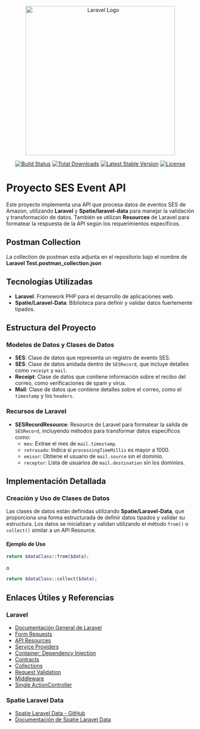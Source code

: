 <p align="center"><a href="https://laravel.com" target="_blank"><img src="https://raw.githubusercontent.com/laravel/art/master/logo-lockup/5%20SVG/2%20CMYK/1%20Full%20Color/laravel-logolockup-cmyk-red.svg" width="400" alt="Laravel Logo"></a></p>

<p align="center">
<a href="https://github.com/laravel/framework/actions"><img src="https://github.com/laravel/framework/workflows/tests/badge.svg" alt="Build Status"></a>
<a href="https://packagist.org/packages/laravel/framework"><img src="https://img.shields.io/packagist/dt/laravel/framework" alt="Total Downloads"></a>
<a href="https://packagist.org/packages/laravel/framework"><img src="https://img.shields.io/packagist/v/laravel/framework" alt="Latest Stable Version"></a>
<a href="https://packagist.org/packages/laravel/framework"><img src="https://img.shields.io/packagist/l/laravel/framework" alt="License"></a>
</p>

# Proyecto SES Event API
Este proyecto implementa una API que procesa datos de eventos SES de Amazon, utilizando **Laravel** y **Spatie/laravel-data** para manejar la validación y transformación de datos. También se utilizan **Resources** de Laravel para formatear la respuesta de la API según los requerimientos específicos.

## Postman Collection
La collection de postman esta adjunta en el repositorio bajo el nombre de **Laravel Test.postman_collection.json**

## Tecnologías Utilizadas

- **Laravel**: Framework PHP para el desarrollo de aplicaciones web.
- **Spatie/Laravel-Data**: Biblioteca para definir y validar datos fuertemente tipados.

## Estructura del Proyecto

### Modelos de Datos y Clases de Datos

- **SES**: Clase de datos que representa un registro de evento SES.
- **SES**: Clase de datos anidada dentro de `SESRecord`, que incluye detalles como `receipt` y `mail`.
- **Receipt**: Clase de datos que contiene información sobre el recibo del correo, como verificaciones de spam y virus.
- **Mail**: Clase de datos que contiene detalles sobre el correo, como el `timestamp` y los `headers`.

### Recursos de Laravel

- **SESRecordResource**: Resource de Laravel para formatear la salida de `SESRecord`, incluyendo métodos para transformar datos específicos como:
  - `mes`: Extrae el mes de `mail.timestamp`.
  - `retrasado`: Indica si `processingTimeMillis` es mayor a 1000.
  - `emisor`: Obtiene el usuario de `mail.source` sin el dominio.
  - `receptor`: Lista de usuarios de `mail.destination` sin los dominios.

## Implementación Detallada

### Creación y Uso de Clases de Datos

Las clases de datos están definidas utilizando **Spatie/Laravel-Data**, que proporciona una forma estructurada de definir datos tipados y validar su estructura. Los datos se inicializan y validan utilizando el método `from()` o `collect()` similar a un API Resource.

#### Ejemplo de Uso
```php
return $dataClass::from($data);
```
o
```php
return $dataClass::collect($data);
```

## Enlaces Útiles y Referencias

### Laravel

- [Documentación General de Laravel](https://laravel.com/docs)
- [Form Requests](https://laravel.com/docs/11.x/validation#form-request-validation)
- [API Resources](https://laravel.com/docs/11.x/eloquent-resources)
- [Service Providers](https://laravel.com/docs/11.x/providers)
- [Container: Dependency Injection](https://laravel.com/docs/11.x/container#dependency-injection)
- [Contracts](https://laravel.com/docs/11.x/contracts)
- [Collections](https://laravel.com/docs/11.x/collections)
- [Request Validation](https://laravel.com/docs/11.x/validation)
- [Middleware](https://laravel.com/docs/11.x/middleware)
- [Single ActionController](https://laravel.com/docs/11.x/controllers#single-action-controllers)

### Spatie Laravel Data

- [Spatie Laravel Data - GitHub](https://github.com/spatie/laravel-data)
- [Documentación de Spatie Laravel Data](https://spatie.be/docs/laravel-data/v1/introduction)
